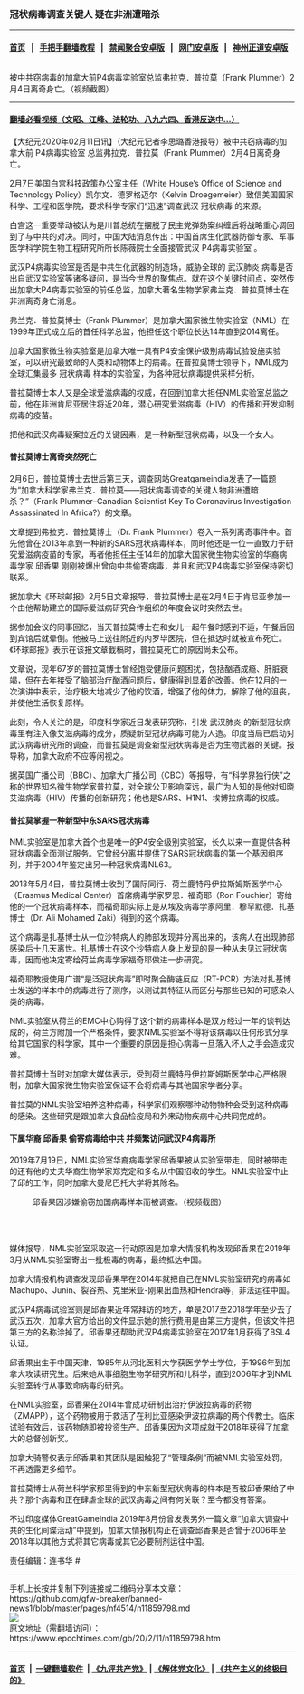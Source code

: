 ### 冠状病毒调查关键人 疑在非洲遭暗杀
------------------------

#### [首页](https://github.com/gfw-breaker/banned-news1/blob/master/README.md) &nbsp;&nbsp;|&nbsp;&nbsp; [手把手翻墙教程](https://github.com/gfw-breaker/guides/wiki) &nbsp;&nbsp;|&nbsp;&nbsp; [禁闻聚合安卓版](https://github.com/gfw-breaker/bn-android) &nbsp;&nbsp;|&nbsp;&nbsp; [网门安卓版](https://github.com/oGate2/oGate) &nbsp;&nbsp;|&nbsp;&nbsp; [神州正道安卓版](https://github.com/SzzdOgate/update) 



<div><img alt="" class="aligncenter wp-post-image" src="https://i.epochtimes.com/assets/uploads/2020/02/Dr-600x400.jpg"/>
<div class="red16 caption">
 <p>
  被中共窃病毒的加拿大前P4病毒实验室总监弗拉克．普拉莫（Frank Plummer）2月4日离奇身亡。（视频截图）
 </p>
</div>
</div><hr/>

#### [翻墙必看视频（文昭、江峰、法轮功、八九六四、香港反送中...）](http://167.172.214.107/home.html)

<div><p>
 【大纪元2020年02月11日讯】（大纪元记者李思璐香港报导）被中共窃病毒的加拿大前
 <ok href="https://www.epochtimes.com/gb/tag/p4%E7%97%85%E6%AF%92%E5%AE%9E%E9%AA%8C%E5%AE%A4.html">
  P4病毒实验室
 </ok>
 总监弗拉克．普拉莫（Frank Plummer）2月4日离奇身亡。
</p>
<p>
 2月7日美国白宫科技政策办公室主任（White House’s Office of Science and Technology Policy）凯尔文．德罗格迈尔（Kelvin Droegemeier）致信美国国家科学、工程和医学院，要求科学专家们“迅速”调查武汉
 <ok href="https://www.epochtimes.com/gb/tag/%E5%86%A0%E7%8A%B6%E7%97%85%E6%AF%92.html">
  冠状病毒
 </ok>
 的来源。
</p>
<p>
 白宫这一重要举动被认为是川普总统在摆脱了民主党弹劾案纠缠后将战略重心调回到了与中共的对决。同时，中国大陆消息传出：中国首席生化武器防御专家、军事医学科学院生物工程研究所所长陈薇院士全面接管武汉
 <ok href="https://www.epochtimes.com/gb/tag/p4%E7%97%85%E6%AF%92%E5%AE%9E%E9%AA%8C%E5%AE%A4.html">
  P4病毒实验室
 </ok>
 。
</p>
<p>
 武汉P4病毒实验室是否是中共生化武器的制造场，威胁全球的
 <ok href="https://www.epochtimes.com/gb/tag/%E6%AD%A6%E6%B1%89%E8%82%BA%E7%82%8E.html">
  武汉肺炎
 </ok>
 病毒是否出自武汉实验室等诸多疑问，是当今世界的聚焦点。就在这个关键时间点，突然传出加拿大P4病毒实验室的前任总监，加拿大著名生物学家弗兰克．普拉莫博士在非洲离奇身亡消息。
</p>
<p>
 弗兰克．普拉莫博士（Frank Plummer）是加拿大国家微生物实验室（NML）在1999年正式成立后的首任科学总监，他担任这个职位长达14年直到2014离任。
</p>
<p>
 加拿大国家微生物实验室是加拿大唯一具有P4安全保护级别病毒试验设施实验室，可以研究最致命的人类和动物体上的病毒。在普拉莫博士领导下，NML成为全球汇集最多
 <ok href="https://www.epochtimes.com/gb/tag/%E5%86%A0%E7%8A%B6%E7%97%85%E6%AF%92.html">
  冠状病毒
 </ok>
 样本的实验室，为各种冠状病毒提供采样分析。
</p>
<p>
 普拉莫博士本人又是全球爱滋病毒的权威，在回到加拿大担任NML实验室总监之前，他在非洲肯尼亚居住将近20年，潜心研究爱滋病毒（HIV）的传播和开发抑制病毒的疫苗。
</p>
<p>
 把他和武汉病毒疑案拉近的关键因素，是一种新型冠状病毒，以及一个女人。
</p>
<p>
</p>
<h4>
 普拉莫博士离奇突然死亡
</h4>
<p>
 2月6日，普拉莫博士去世后第三天，调查网站Greatgameindia发表了一篇题为“加拿大科学家弗兰克．普拉莫——冠状病毒调查的关键人物非洲遭暗杀？”（Frank Plummer–Canadian Scientist Key To Coronavirus Investigation Assassinated In Africa?）的文章。
</p>
<p>
 文章提到弗拉克．普拉莫博士（Dr. Frank Plummer）卷入一系列离奇事件中。首先他曾在2013年拿到一种新的SARS冠状病毒样本，同时他还是一位一直致力于研究爱滋病疫苗的专家，再者他担任主任14年的加拿大国家微生物实验室的华裔病毒学家
 <ok href="https://www.epochtimes.com/gb/tag/%E9%82%B1%E9%A6%99%E6%9E%9C.html">
  邱香果
 </ok>
 刚刚被爆出曾向中共偷寄病毒，并且和武汉P4病毒实验室保持密切联系。
</p>
<p>
 据加拿大《环球邮报》2月5日文章报导，普拉莫博士是在2月4日于肯尼亚参加一个由他帮助建立的国际爱滋病研究合作组织的年度会议时突然去世。
</p>
<p>
 据参加会议的同事回忆，当天普拉莫博士在和女儿一起午餐时感到不适，午餐后回到宾馆后就晕倒。他被马上送往附近的内罗毕医院，但在抵达时就被宣布死亡。《环球邮报》表示在该报文章截稿时，普拉莫死亡的原因尚未公布。
</p>
<p>
 文章说，现年67岁的普拉莫博士曾经饱受健康问题困扰，包括酗酒成瘾、肝脏衰竭，但在去年接受了脑部治疗酗酒问题后，健康得到显着的改善。他在12月的一次演讲中表示，治疗极大地减少了他的饮酒，增强了他的体力，解除了他的沮丧，并使他生活恢复原样。
</p>
<p>
 此刻，令人关注的是，印度科学家近日发表研究称，引发
 <ok href="https://www.epochtimes.com/gb/tag/%e6%ad%a6%e6%bc%a2%e8%82%ba%e7%82%8e.html">
  武汉肺炎
 </ok>
 的新型冠状病毒里有注入像艾滋病毒的成分，质疑新型冠状病毒可能为人造。印度当局已启动对武汉病毒研究所的调查，而普拉莫是调查新型冠状病毒是否为生物武器的关键。报导称，加拿大政府不应等闲视之。
</p>
<p>
 据英国广播公司（BBC）、加拿大广播公司（CBC）等报导，有“科学界独行侠”之称的世界知名微生物学家普拉莫，对全球公卫影响深远，最广为人知的是他对知晓艾滋病毒（HIV）传播的创新研究；他也是SARS、H1N1、埃博拉病毒的权威。
</p>
<h4>
 普拉莫掌握一种新型中东SARS冠状病毒
</h4>
<p>
 NML实验室是加拿大首个也是唯一的P4安全级别实验室，长久以来一直提供各种冠状病毒全面测试服务。它曾经分离并提供了SARS冠状病毒的第一个基因组序列，并于2004年鉴定出另一种冠状病毒NL63。
</p>
<p>
 2013年5月4日，普拉莫博士收到了国际同行、荷兰鹿特丹伊拉斯姆斯医学中心（Erasmus Medical Center）首席病毒学家罗恩．福奇耶（Ron Fouchier）寄给他的一个冠状病毒样本，而福奇耶实际上是从埃及病毒学家阿里．穆罕默德．扎基博士（Dr. Ali Mohamed Zaki）得到的这个病毒。
</p>
<p>
 这个病毒是扎基博士从一位沙特病人的肺部发现并分离出来的，该病人在出现肺部感染后十几天离世。扎基博士在这个沙特病人身上发现的是一种从未见过冠状病毒，因而他决定寄给荷兰病毒学家福奇耶做进一步研究。
</p>
<p>
 福奇耶教授使用广谱“是泛冠状病毒”即时聚合酶链反应（RT-PCR）方法对扎基博士发送的样本中的病毒进行了测序，以测试其特征从而区分与那些已知的可感染人类的病毒。
</p>
<p>
 NML实验室从荷兰的EMC中心购得了这个新的病毒样本是双方经过一年的谈判达成的，荷兰方附加一个严格条件，要求NML实验室不得将该病毒以任何形式分享给其它国家的科学家，其中一个重要的原因是担心病毒一旦落入坏人之手会造成灾难。
</p>
<p>
 普拉莫博士当时对加拿大媒体表示，受到荷兰鹿特丹伊拉斯姆斯医学中心严格限制，加拿大国家微生物实验室保证不会将病毒与其他国家学者分享。
</p>
<p>
 普拉莫的NML实验室培养这种病毒，科学家们观察哪种动物物种会受到这种病毒的感染。这些研究是跟加拿大食品检疫局和外来动物疾病中心共同完成的。
</p>
<h4>
 下属华裔
 <ok href="https://www.epochtimes.com/gb/tag/%E9%82%B1%E9%A6%99%E6%9E%9C.html">
  邱香果
 </ok>
 偷寄病毒给中共 并频繁访问武汉P4病毒所
</h4>
<p>
 2019年7月19日，NML实验室华裔病毒学家邱香果被从实验室带走，同时被带走的还有他的丈夫华裔生物学家郑克定和多名从中国招收的学生。NML实验室中止了邱的工作，同时加拿大曼尼巴托大学将其除名。
</p>
<figure class="wp-caption aligncenter" id="attachment_11859803" style="width: 600px">
 <ok href="http://i.epochtimes.com/assets/uploads/2020/02/2020-01-27_151610-e1581380898406.jpg">
  <img alt="" class="size-large wp-image-11859803" src="http://i.epochtimes.com/assets/uploads/2020/02/2020-01-27_151610-600x265.jpg"/>
 </ok>
 <br/><figcaption class="wp-caption-text">
  邱香果因涉嫌偷窃加国病毒样本而被调查。（视频截图）
 </figcaption><br/>
</figure><br/>
<p>
 媒体报导，NML实验室采取这一行动原因是加拿大情报机构发现邱香果在2019年3月从NML实验室寄出一批极毒的病毒，最终抵达中国。
</p>
<p>
 加拿大情报机构调查发现邱香果早在2014年就把自己在NML实验室研究的病毒如Machupo、Junin、裂谷热、克里米亚-刚果出血热和Hendra等，非法运往中国。
</p>
<p>
 武汉P4病毒试验室则是邱香果近年常拜访的地方，单是2017至2018学年至少去了武汉五次，加拿大官方给出的文件显示她的旅行费用是由第三方提供，但该文件把第三方的名称涂掉了。邱香果还帮助武汉P4病毒实验室在2017年1月获得了BSL4认证。
</p>
<p>
 邱香果出生于中国天津，1985年从河北医科大学获医学学士学位，于1996年到加拿大攻读研究生。后来她从事细胞生物学研究所和儿科学，直到2006年才到NML实验室转行从事致命病毒的研究。
</p>
<p>
 在NML实验室，邱香果在2014年曾成功研制出治疗伊波拉病毒的药物（ZMAPP），这个药物被用于救活了在利比亚感染伊波拉病毒的两个传教士。临床试验有效后，该药物随即被投资生产。邱香果因为这项成就于2018年获得了加拿大的总督创新奖。
</p>
<p>
 加拿大骑警仅表示邱香果和其团队是因触犯了“管理条例”而被NML实验室处罚，不再透露更多细节。
</p>
<p>
 普拉莫博士从荷兰科学家那里得到的中东新型冠状病毒的样本是否被邱香果给了中共？那个病毒和正在肆虐全球的武汉病毒之间有何关联？至今都没有答案。
</p>
<p>
 不过印度媒体GreatGameIndia 2019年8月份曾发表另外一篇文章“加拿大调查中共的生化间谍活动”中提到，加拿大情报机构正在调查邱香果是否曾于2006年至2018年以其他方式将其它病毒或其它必要制剂运往中国。
</p>
<p>
 责任编辑：连书华 #
</p>
</div>
<hr/>
手机上长按并复制下列链接或二维码分享本文章：<br/>
https://github.com/gfw-breaker/banned-news1/blob/master/pages/nf4514/n11859798.md <br/>
<a href='https://github.com/gfw-breaker/banned-news1/blob/master/pages/nf4514/n11859798.md'><img src='https://github.com/gfw-breaker/banned-news1/blob/master/pages/nf4514/n11859798.md.png'/></a> <br/>
原文地址（需翻墙访问）：https://www.epochtimes.com/gb/20/2/11/n11859798.htm


------------------------
#### [首页](https://github.com/gfw-breaker/banned-news1/blob/master/README.md) &nbsp;|&nbsp; [一键翻墙软件](https://github.com/gfw-breaker/nogfw/blob/master/README.md) &nbsp;| [《九评共产党》](https://github.com/gfw-breaker/9ping.md/blob/master/README.md#九评之一评共产党是什么) | [《解体党文化》](https://github.com/gfw-breaker/jtdwh.md/blob/master/README.md) | [《共产主义的终极目的》](https://github.com/gfw-breaker/gczydzjmd.md/blob/master/README.md)


<img src='http://gfw-breaker.win/banned-news/pages/nf4514/n11859798.md' width='0px' height='0px'/>